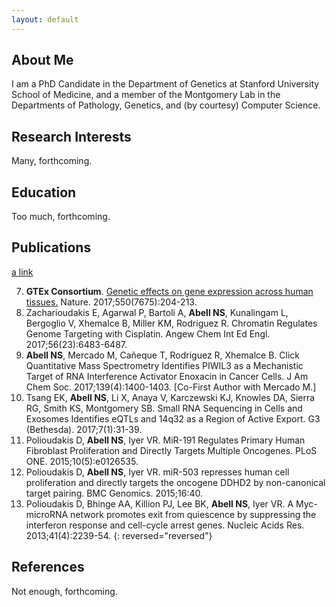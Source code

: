 ```yaml
---
layout: default
---
```


## About Me

I am a PhD Candidate in the Department of Genetics at Stanford University School of Medicine, and a member of the Montgomery Lab in the Departments of Pathology, Genetics, and (by courtesy) Computer Science.

## Research Interests

Many, forthcoming.

## Education

Too much, forthcoming.

## Publications

[a link](http://rubyforge.org)

7. **GTEx Consortium**. [Genetic effects on gene expression across human tissues.](https://www.ncbi.nlm.nih.gov/pubmed/29022597) Nature. 2017;550(7675):204-213.
6. Zacharioudakis E, Agarwal P, Bartoli A, **Abell NS**, Kunalingam L, Bergoglio V, Xhemalce B, Miller KM, Rodriguez R. Chromatin Regulates Genome Targeting with Cisplatin. Angew Chem Int Ed Engl. 2017;56(23):6483-6487.
5. **Abell NS**, Mercado M, Cañeque T, Rodriguez R, Xhemalce B. Click Quantitative Mass Spectrometry Identifies PIWIL3 as a Mechanistic Target of RNA Interference Activator Enoxacin in Cancer Cells. J Am Chem Soc. 2017;139(4):1400-1403. [Co-First Author with Mercado M.]
4. Tsang EK, **Abell NS**, Li X, Anaya V, Karczewski KJ, Knowles DA, Sierra RG, Smith KS, Montgomery SB. Small RNA Sequencing in Cells and Exosomes Identifies eQTLs and 14q32 as a Region of Active Export. G3 (Bethesda). 2017;7(1):31-39.
3. Polioudakis D, **Abell NS**, Iyer VR. MiR-191 Regulates Primary Human Fibroblast Proliferation and Directly Targets Multiple Oncogenes. PLoS ONE. 2015;10(5):e0126535.
2. Polioudakis D, **Abell NS**, Iyer VR. miR-503 represses human cell proliferation and directly targets the oncogene DDHD2 by non-canonical target pairing. BMC Genomics. 2015;16:40.
1. Polioudakis D, Bhinge AA, Killion PJ, Lee BK, **Abell NS**, Iyer VR. A Myc-microRNA network promotes exit from quiescence by suppressing the interferon response and cell-cycle arrest genes. Nucleic Acids Res. 2013;41(4):2239-54.
{: reversed="reversed"}

## References

Not enough, forthcoming.
